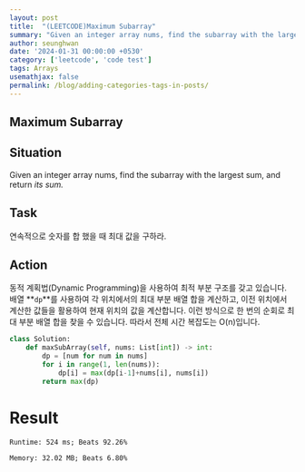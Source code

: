 ```yaml
---
layout: post
title:  "(LEETCODE)Maximum Subarray"
summary: "Given an integer array nums, find the subarray with the largest sum, and return its sum."
author: seunghwan
date: '2024-01-31 00:00:00 +0530'
category: ['leetcode', 'code test']
tags: Arrays
usemathjax: false
permalink: /blog/adding-categories-tags-in-posts/
---
```

## Maximum Subarray


## Situation

Given an integer array nums, find the subarray with the largest sum, and return *its sum.*

## Task

연속적으로 숫자를 합 했을 때 최대 값을 구하라.

## Action

동적 계획법(Dynamic Programming)을 사용하여 최적 부분 구조를 갖고 있습니다. 배열 **`dp`**를 사용하여 각 위치에서의 최대 부분 배열 합을 계산하고, 이전 위치에서 계산한 값들을 활용하여 현재 위치의 값을 계산합니다. 이런 방식으로 한 번의 순회로 최대 부분 배열 합을 찾을 수 있습니다. 따라서 전체 시간 복잡도는 O(n)입니다.

```python
class Solution:
    def maxSubArray(self, nums: List[int]) -> int:
        dp = [num for num in nums]
        for i in range(1, len(nums)):
            dp[i] = max(dp[i-1]+nums[i], nums[i])
        return max(dp)
```

# Result

    Runtime: 524 ms; Beats 92.26%

    Memory: 32.02 MB; Beats 6.80%